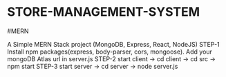 

             
# STORE-MANAGEMENT-SYSTEM
#MERN

A Simple MERN Stack project (MongoDB, Express, React, NodeJS)
STEP-1
    Install npm packages(express, body-parser, cors, mongoose).
    Add your mongoDB Atlas url in server.js
STEP-2
    start client    -> cd client
                    -> cd src
                    -> npm start
STEP-3
    start server    -> cd server
                    -> node server.js
